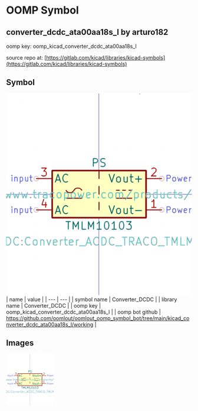 # OOMP Symbol  
## converter_dcdc_ata00aa18s_l  by arturo182  
  
oomp key: oomp_kicad_converter_dcdc_ata00aa18s_l  
  
source repo at: [https://gitlab.com/kicad/libraries/kicad-symbols](https://gitlab.com/kicad/libraries/kicad-symbols)  
## Symbol  
  
[![working.png](working_600.png)](working.png)  
| name | value | 
| --- | --- | 
| symbol name | Converter_DCDC | 
| library name | Converter_DCDC | 
| oomp key | oomp_kicad_converter_dcdc_ata00aa18s_l | 
| oomp bot github | https://github.com/oomlout/oomlout_oomp_symbol_bot/tree/main/kicad_converter_dcdc_ata00aa18s_l/working | 
## Images  
  
[![working.png](working_140.png)](working.png)  
